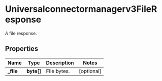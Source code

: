 

# Universalconnectormanagerv3FileResponse

A file response.

## Properties

| Name | Type | Description | Notes |
|------------ | ------------- | ------------- | -------------|
|**_file** | **byte[]** | File bytes. |  [optional] |



